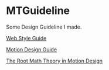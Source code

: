 # MTGuideline
Some Design Guideline I made.

[Web Style Guide](http://www.martinrgb.com/MTGuideline/)

[Motion Design Guide](https://github.com/MartinRGB/MTGuideline/wiki/1.0-Motion-Design-%E8%A7%84%E8%8C%83%E7%BB%BC%E8%BF%B0)

[The Root Math Theory in Motion Design](http://www.martinrgb.com/MTGuideline/Presentation/demos/keynote.html#slide=1)
